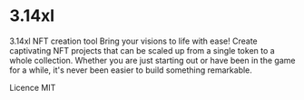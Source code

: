 # 3.14xl

3.14xl NFT creation tool
Bring your visions to life with ease! Create captivating NFT projects that can be scaled up from a single token to a whole collection. Whether you are just starting out or have been in the game for a while, it's never been easier to build something remarkable.

Licence
MIT
